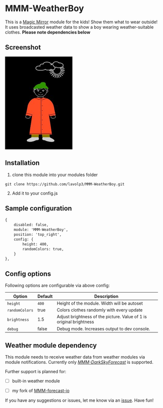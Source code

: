 # MMM-WeatherBoy
This is a [Magic Mirror](https://github.com/MichMich/MagicMirror) module for the kids! Show them what to wear outside!
It uses broadcasted weather data to show a boy wearing weather-suitable clothes.
**Please note dependencies below**


## Screenshot

![example screenshot](wbExample.jpg)

## Installation

1. clone this module into your modules folder

```
git clone https://github.com/lavolp3/MMM-WeatherBoy.git
```
2. Add it to your config.js 


## Sample configuration
```
{
    disabled: false,
    module: 'MMM-WeatherBoy',
    position: 'top_right',
    config: {
        height: 400,
		randomColors: true,
    }
},
```

## Config options

Following options are configurable via above config:

| **Option** | **Default** | **Description** |
| --- | --- | --- |
| `height` | `400` | Height of the module. Width will be autoset |
| `randomColors` | true | Colors clothes randomly with every update |
| `brightness` | 1.5 | Adjust brightness of the picture. Value of 1 is original brightness |
| `debug` | false | Debug mode. Increases output to dev console. |


## Weather module dependency

This module needs to receive weather data from weather modules via module notifications.
Currently only [*MMM-DarkSkyForecast*](https://github.com/jclarke0000/MMM-DarkSkyForecast) is supported.

Further support is planned for:
- [ ] built-in weather module
- [ ] my fork of [MMM-forecast-io](https://github.com/lavolp3/MMM-forecast-io)



If you have any suggestions or issues, let me know via an [issue](https://github.com/lavolp3/MMM-WeatherBoy/issues/new).
Have fun!

